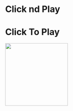 # Click nd Play
<h1>Click To Play</h1>
<a href="https://www.google.co.uk"><img width="200" height="200" src="https://ibb.co/kizcQR"></a>
